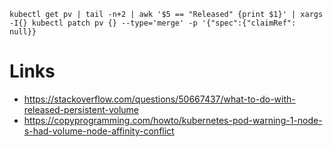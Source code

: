 ```shell
kubectl get pv | tail -n+2 | awk '$5 == "Released" {print $1}' | xargs -I{} kubectl patch pv {} --type='merge' -p '{"spec":{"claimRef": null}}
```


# Links
   * https://stackoverflow.com/questions/50667437/what-to-do-with-released-persistent-volume
   * https://copyprogramming.com/howto/kubernetes-pod-warning-1-node-s-had-volume-node-affinity-conflict

